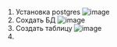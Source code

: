1. Установка postgres
![image](https://user-images.githubusercontent.com/45406197/182673534-6b9491ce-a167-463b-8804-6e3c597dbc1d.png)
2. Сохдать БД
![image](https://user-images.githubusercontent.com/45406197/182673755-bc34e4db-9fd6-49a8-aafb-1c3945d37771.png)
3. Создать таблицу 
![image](https://user-images.githubusercontent.com/45406197/182674361-09eac1dd-6c66-4bfb-92ca-ce39ea2be027.png)
4.
